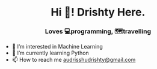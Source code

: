 <h1 align="center">Hi 👋! Drishty Here.</h1>
<h3 align="center">Loves 💻programming, 🗺️travelling </h3>

- 👀 I’m interested in Machine Learning
- 🌱 I’m currently learning Python
- 📫 How to reach me audrisshudrishty@gmail.com
<!---
Drishty-007/Drishty-007 is a ✨ special ✨ repository because its `README.md` (this file) appears on your GitHub profile.
You can click the Preview link to take a look at your changes.
--->
